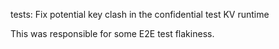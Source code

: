tests: Fix potential key clash in the confidential test KV runtime

This was responsible for some E2E test flakiness.
